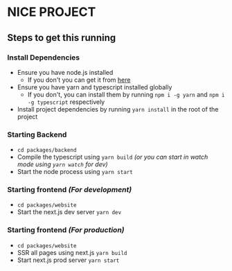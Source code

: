 # NICE PROJECT

## Steps to get this running

### Install Dependencies
- Ensure you have node.js installed
   - If you don't you can get it from [here](https://nodejs.org/en/)
- Ensure you have yarn and typescript installed globally
   - If you don't, you can install them by running `npm i -g yarn` and `npm i -g typescript` respectively
- Install project dependencies by running `yarn install` in the root of the project

### Starting Backend
- `cd packages/backend`
- Compile the typescript using `yarn build` *(or you can start in watch mode using `yarn watch` for dev)*
- Start the node process using `yarn start`

### Starting frontend *(For development)*
- `cd packages/website`
- Start the next.js dev server `yarn dev`

### Starting frontend *(For production)*
- `cd packages/website`
- SSR all pages using next.js `yarn build`
- Start next.js prod server `yarn start`
